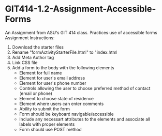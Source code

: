 # GIT414-1.2-Assignment-Accessible-Forms
An Assignment from ASU's GIT 414 class. Practices use of accessible forms
Assignment Instructions:
1. Download the starter files
2. Rename "formActivityStarterFile.html" to "index.html
3. Add Meta Author tag
4. Link CSS file
5. Add a form to the body with the following elements
   - Element for full name
   - Element for user's email address
   - Element for user's phone number
   - Controls allowing the user to choose preferred method of contact (email or phone)
   - Element to choose state of residence
   - Element where users can enter comments
   - Ability to submit the form
   - Form should be keyboard navigable/accessible
   - Include any necessart attributes to the elements and associate all labels with proper elements
   - Form should use POST method
